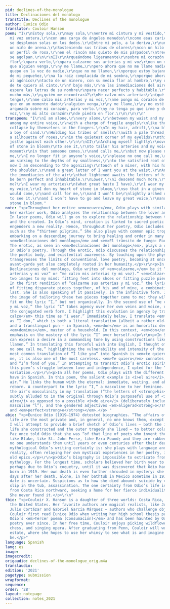 ```yaml
---
pid: declines-of-the-monologue
title: Declinaciones del monólogo
transtitle: Declines of the monologue
author: Eunice Odio
translator: Couloir Hanson
poem: "I\r\nEstoy sola,\r\nmuy sola,\r\nentre mi cintura y mi vestido,\r\nsola entre
  mi voz entera,\r\ncon una carga de ángeles menudos\r\ncomo esas caricias\r\nque
  se desploman solas en los dedos.\r\nEntre mi pelo, a la deriva,\r\nun remero azul,\r\nconfundido,\r\nbusca
  un niño de arena.\r\nSosteniendo sus tribus de olores\r\ncon un hilo pálido,\r\ncontra
  un perfil de rosa,\r\nen el rincón más quieto de mis párpados\r\ntrece peregrinos
  se agolpan.\r\n\r\nII\r\nArqueándome ligeramente\r\nsobre mi corazón de piedra en
  flor\r\npara verlo,\r\npara calzarme sus arterias y mi voz\r\nen un momento dado\r\nen
  que alguien venga,\r\ny me llame…\r\npero ahora que no me llame nadie,\r\nque no
  quepo en la voz de nadie,\r\nque no me llamen,\r\nporque estoy bajando al fondo
  de mi pequeñez,\r\na la raíz complacida de mi sombra,\r\nporque ahora estoy bajando
  al agónico\r\ntacto de un minero, con su media flor al hombro,\r\ny una gran letra
  de te quiero al cinto.\r\nY bajo más,\r\na las inmediaciones del aire\r\nque aligerado
  espera las letras de su nombre\r\npara nacer perfecto y habitable.\r\nBajo,\r\ndesciendo
  mucho más,\r\n¿quién me encontrará?\r\nMe calzo mis arterias\r\n(qué gran prisa
  tengo),\r\nme calzo mis arterias y mi voz,\r\nme pongo mi corazón de piedra en flor,\r\npara
  que en un momento dado\r\nalguien venga,\r\ny me llame,\r\ny no esté yo\r\nligeramente
  arqueada sobre mi corazón, para verlo.\r\ny no tenga yo que irme y dejar mi gran
  voz,\r\ny mi alto corazón\r\nde piedra en flor.\r\n\r\n\r\n"
transpoem: "I\r\nI am alone,\r\nvery alone,\r\nbetween my waist and my dress,\r\nalone
  among my entire voice,\r\nwith a charge of fragile angels\r\nlike those caresses\r\nthat
  collapse by themselves in the fingers.\r\nIn my hair, adrift,\r\na blue rower,\r\nconfused,\r\nseeks
  a boy of sand.\r\nHolding his tribes of smells\r\nwith a pale thread,\r\nagainst
  a silhouette of roses,\r\nin the quietest corner of my eyelids\r\nthirteen pilgrims
  jostle against each other.\r\n\r\nII\r\nArching myself lightly\r\nover my heart
  of stone in bloom\r\nto see it,\r\nto tailor his arteries and my voice\r\nin a given
  moment\r\nin that someone comes,\r\nand calls me…\r\nbut now please no one call
  me,\r\nI no longer fit in anyone’s voice,\r\nplease no one call me,\r\nbecause I
  am sinking to the depths of my smallness,\r\nto the satisfied root of my shadow,\r\nbecause
  now I am descending to the agonizing\r\ntouch of a miner, with his half flower at
  the shoulder,\r\nand a great letter of I want you at the waist.\r\nAnd I fall farther,\r\ninto
  the immediacies of the air\r\nthat lightened awaits the letters of his name\r\nto
  be born perfect and inhabitable.\r\nLower,\r\nI descend much more,\r\nwho will find
  me?\r\nI wear my arteries\r\n(what great haste I have),\r\nI wear my arteries and
  my voice,\r\nI don my heart of stone in bloom,\r\nso that in a given moment\r\nsomeone
  would come,\r\nand call for me,\r\nand I won’t be\r\nlightly arched over my heart,
  to see it.\r\nand I won’t have to go and leave my great voice,\r\nand my high heart\r\nof
  stone in bloom."
note: "<p>Throughout her entire <em>oeuvre</em>, Odio plays with similar themes. In
  her earlier work, Odio analyzes the relationship between the lover and the beloved.
  In later poems, Odio will go on to explore the relationship between the creator
  and the created. In Odio’s mind, creation is linked to sacred poetic language, which
  engenders a new reality. Hence, throughout her poetry, Odio includes biblical allusions,
  such as the “thirteen pilgrims.” She also plays with common epic tropes, such as
  embarking on a descending journey to bring healing and order in many poems, including
  <em>Declinaciones del monólogo</em> and <em>El tránsito de fuego: Parte II</em>.
  The erotic, as seen in <em>Declinaciones del monólogo</em>, plays a central role
  in Odio’s poetry. Through the erotic, Odio discusses the relationship between sexuality,
  the poetic body, and existential awareness. By touching upon the physical, she also
  transgresses the limits of conventional love poetry, becoming at once incredibly
  avant-garde yet also completely rooted in her humanity.</p>\r\n<p>In two parts of
  Declinaciones del monólogo, Odio writes of <em>calzarme,</em> be it “calzarme sus
  arterias y mi voz” or “me calzo mis arterias (y mi voz).” <em>Calzar</em> brings
  two images to my mind: fitting feet into shoes or fitting puzzle pieces together.
  In the first rendition of “calzarme sus arterias y mi voz,” the lyric “I” speaks
  of fitting disparate pieces together, of his and of mine, a combination that cannot
  last. She is also speaking of it passively, in the infinitive form. In this spirit,
  the image of tailoring these two pieces together came to me: they will synthetically
  fit on the lyric “I,” but not organically. In the second use of “me calzo mis arterias
  y mi voz,” the lyric “I” takes agency over her own veins and voice, reflected in
  the conjugated verb form. I highlight this evolution in agency by translating <em>me
  calzo</em> this time as “I wear.” Immediately below, I translate <em>me pongo</em>
  as “I don,” which is both a literal translation (albeit a rather old-fashioned one)
  and a translingual pun — in Spanish, <em>don</em> is an honorific derived from Latin
  <em>dominus</em>, master of a household. In this context, <em>don</em> places additional
  emphasis on the mastery of the lyric “I” over herself.</p>\r\n<p>In Spanish, you
  can express a desire in a commanding tone by using constructions like “que no me
  llamen.” In translating this forceful wish into English, I thought of it as “please
  no one call me,” highlighting the vulnerability and intensity of the lyric “I.”</p>\r\nThe
  most common translation of “I like you” into Spanish is <em>te quiero</em> — to
  me, it is also one of the most careless. <em>Te quiero</em> connotes “I want you”
  and “I’m fond of you.” In attempting to transmit Odio’s erotic spirit as well as
  this poem’s struggle between love and independence, I opted for the “I want you”
  variation.</p>\r\n<p>In all her poems, Odio plays with the different genders words
  have in Spanish. In this poem, the salient example is <i>el aire</i>, “the (masculine)
  air.” He links the human with the eternal: immediate, waiting, and about to become
  reborn. A counterpart to the lyric “I,” a masculine to her feminine. Thus, I emphasized
  the air’s masculinity in my translation (“the letters of <strong>his</strong> name”),
  subtly alluded to in the original through Odio’s purposeful use of <i>de <strong>l</strong>
  aire</i> as opposed to a possible <i>de aire</i> (deliberately including the implied
  masculine “l”), and the gendered adjectives <em>aligerad<strong>o</strong></em>
  and <em>perfect<strong>o</strong></em>.</p> "
abio: "<p>Eunice Odio (1919–1974) detested biographies. “The affairs of my private
  life are the most private and, in general, no one knows them, except me.” Even so,
  I will attempt to provide a brief sketch of Odio’s lives — both the inner poetic
  life she constructed and the outer tragedy she lived — to better color her work.</p>\r\n<p>Octavio
  Paz once told Odio that she was “of that line of poets who invent their own mythology,
  like Blake, like St. John Perse, like Ezra Pound; and they are rubbed out, because
  no one understands them until years or even centuries after their death.” And as
  mythological Odio’s writing certainly is: she plays with language and gender and
  reality, often relaying her own mystical experiences in her poetry, inspired by
  old epics.</p>\r\n<p>Odio’s biography is impossible to extricate from her own personal
  mythology. For the longest time, scholars believed her birth year to have been 1922,
  perhaps due to Odio’s coquetry, until it was discovered that Odio had in fact been
  born in 1919. Her own death is even further shrouded in mystery: she was found ten
  days after her death, alone, in her bathtub in Mexico sometime in 1974; the exact
  date is uncertain. Suspicions as to how she died abound: suicide by venom, an accidental
  slip in the tub, assassination. The one certainty from Odio’s life is that she migrated
  from Costa Rica northward, seeking a home for her fierce individuality and expression.
  She never found it.</p>\r\n"
tbio: "<p>Couloir X. Hanson is a daughter of three worlds: Costa Rica, Germany, and
  the United States. Her favorite authors are magical realists, like Juan Rulfo and
  Julio Cortázar and Gabriel García Márquez — authors who challenge objective reality.
  Couloir first read Eunice Odio when writing her high school thesis partially on
  Odio’s <em>Tercer poema (Consumación)</em> and has been haunted by Odio’s mythological
  poetry ever since. In her free time, Couloir enjoys picking wildflowers, playing
  chess, and singing opera. After graduating from Penn, Couloir will work in real
  estate, where she hopes to use her whimsy to see what is and imagine what could
  be.</p>"
language: Spanish
lang: es
image:
imagecredit:
origaudio: declines-of-the-monologue_orig.m4a
translaudio:
edition: '2021'
pagetype: submission
wrapformat:
sequence:
order: '28'
layout: notepage
collection: notes_2021
---
```

